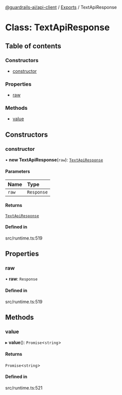 [@guardrails-ai/api-client](../README.md) / [Exports](../modules.md) / TextApiResponse

# Class: TextApiResponse

## Table of contents

### Constructors

- [constructor](TextApiResponse.md#constructor)

### Properties

- [raw](TextApiResponse.md#raw)

### Methods

- [value](TextApiResponse.md#value)

## Constructors

### constructor

• **new TextApiResponse**(`raw`): [`TextApiResponse`](TextApiResponse.md)

#### Parameters

| Name | Type |
| :------ | :------ |
| `raw` | `Response` |

#### Returns

[`TextApiResponse`](TextApiResponse.md)

#### Defined in

src/runtime.ts:519

## Properties

### raw

• **raw**: `Response`

#### Defined in

src/runtime.ts:519

## Methods

### value

▸ **value**(): `Promise`\<`string`\>

#### Returns

`Promise`\<`string`\>

#### Defined in

src/runtime.ts:521
